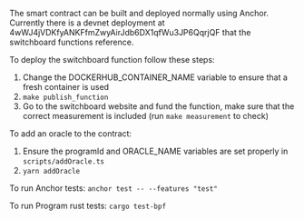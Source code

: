 The smart contract can be built and deployed normally using Anchor. Currently there is a devnet deployment at 4wWJ4jVDKfyANKFfmZwyAirJdb6DX1qfWu3JP6QqrjQF that the switchboard functions reference.

To deploy the switchboard function follow these steps:

1. Change the DOCKERHUB_CONTAINER_NAME variable to ensure that a fresh container is used
2. `make publish_function`
3. Go to the switchboard website and fund the function, make sure that the correct measurement is included (run `make measurement` to check)

To add an oracle to the contract:

1. Ensure the programId and ORACLE_NAME variables are set properly in `scripts/addOracle.ts`
2. `yarn addOracle`

To run Anchor tests:
`anchor test -- --features "test"`

To run Program rust tests:
`cargo test-bpf`
